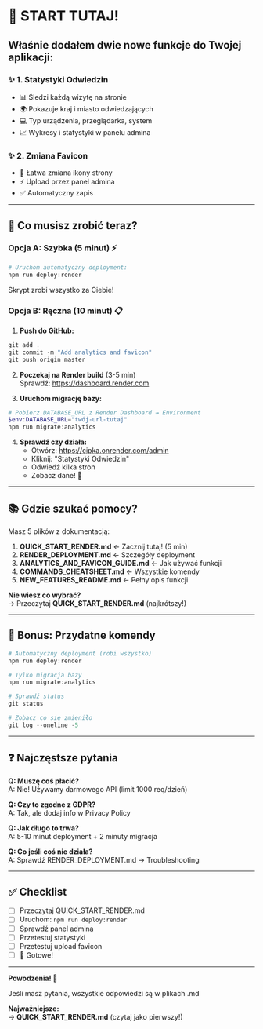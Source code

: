 # 🚀 START TUTAJ!

## Właśnie dodałem dwie nowe funkcje do Twojej aplikacji:

### ✨ 1. Statystyki Odwiedzin
- 📊 Śledzi każdą wizytę na stronie
- 🌍 Pokazuje kraj i miasto odwiedzających
- 💻 Typ urządzenia, przeglądarka, system
- 📈 Wykresy i statystyki w panelu admina

### ✨ 2. Zmiana Favicon
- 🎨 Łatwa zmiana ikony strony
- ⚡ Upload przez panel admina
- ✅ Automatyczny zapis

---

## 🎯 Co musisz zrobić teraz?

### Opcja A: Szybka (5 minut) ⚡

```powershell
# Uruchom automatyczny deployment:
npm run deploy:render
```

Skrypt zrobi wszystko za Ciebie!

### Opcja B: Ręczna (10 minut) 📋

1. **Push do GitHub:**
```powershell
git add .
git commit -m "Add analytics and favicon"
git push origin master
```

2. **Poczekaj na Render build** (3-5 min)  
   Sprawdź: https://dashboard.render.com

3. **Uruchom migrację bazy:**
```powershell
# Pobierz DATABASE_URL z Render Dashboard → Environment
$env:DATABASE_URL="twój-url-tutaj"
npm run migrate:analytics
```

4. **Sprawdź czy działa:**
   - Otwórz: https://cipka.onrender.com/admin
   - Kliknij: "Statystyki Odwiedzin"
   - Odwiedź kilka stron
   - Zobacz dane! 🎉

---

## 📚 Gdzie szukać pomocy?

Masz 5 plików z dokumentacją:

1. **QUICK_START_RENDER.md** ← Zacznij tutaj! (5 min)
2. **RENDER_DEPLOYMENT.md** ← Szczegóły deployment
3. **ANALYTICS_AND_FAVICON_GUIDE.md** ← Jak używać funkcji
4. **COMMANDS_CHEATSHEET.md** ← Wszystkie komendy
5. **NEW_FEATURES_README.md** ← Pełny opis funkcji

**Nie wiesz co wybrać?**  
→ Przeczytaj **QUICK_START_RENDER.md** (najkrótszy!)

---

## 🎁 Bonus: Przydatne komendy

```powershell
# Automatyczny deployment (robi wszystko)
npm run deploy:render

# Tylko migracja bazy
npm run migrate:analytics

# Sprawdź status
git status

# Zobacz co się zmieniło
git log --oneline -5
```

---

## ❓ Najczęstsze pytania

**Q: Muszę coś płacić?**  
A: Nie! Używamy darmowego API (limit 1000 req/dzień)

**Q: Czy to zgodne z GDPR?**  
A: Tak, ale dodaj info w Privacy Policy

**Q: Jak długo to trwa?**  
A: 5-10 minut deployment + 2 minuty migracja

**Q: Co jeśli coś nie działa?**  
A: Sprawdź RENDER_DEPLOYMENT.md → Troubleshooting

---

## ✅ Checklist

- [ ] Przeczytaj QUICK_START_RENDER.md
- [ ] Uruchom: `npm run deploy:render`
- [ ] Sprawdź panel admina
- [ ] Przetestuj statystyki
- [ ] Przetestuj upload favicon
- [ ] 🎉 Gotowe!

---

**Powodzenia! 🚀**

Jeśli masz pytania, wszystkie odpowiedzi są w plikach .md

**Najważniejsze:**  
→ **QUICK_START_RENDER.md** (czytaj jako pierwszy!)

